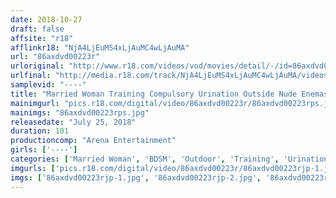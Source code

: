 ```yaml
---
date: 2018-10-27
draft: false
affsite: "r18"
afflinkr18: "NjA4LjEuMS4xLjAuMC4wLjAuMA"
url: "86axdvd00223r"
urloriginal: "http://www.r18.com/videos/vod/movies/detail/-/id=86axdvd00223r"
urlfinal: "http://media.r18.com/track/NjA4LjEuMS4xLjAuMC4wLjAuMA/videos/vod/movies/detail/-/id=86axdvd00223r"
samplevid: "----"
title: "Married Woman Training Compulsory Urination Outside Nude Enemas"
mainimgurl: "pics.r18.com/digital/video/86axdvd00223r/86axdvd00223rps.jpg"
mainimgs: "86axdvd00223rps.jpg"
releasedate: "July 25, 2018"
duration: 101
productioncomp: "Arena Entertainment"
girls: ['----']
categories: ['Married Woman', 'BDSM', 'Outdoor', 'Training', 'Urination', 'Enema']
imgurls: ['pics.r18.com/digital/video/86axdvd00223r/86axdvd00223rjp-1.jpg', 'pics.r18.com/digital/video/86axdvd00223r/86axdvd00223rjp-2.jpg', 'pics.r18.com/digital/video/86axdvd00223r/86axdvd00223rjp-3.jpg', 'pics.r18.com/digital/video/86axdvd00223r/86axdvd00223rjp-4.jpg', 'pics.r18.com/digital/video/86axdvd00223r/86axdvd00223rjp-5.jpg', 'pics.r18.com/digital/video/86axdvd00223r/86axdvd00223rjp-6.jpg', 'pics.r18.com/digital/video/86axdvd00223r/86axdvd00223rjp-7.jpg', 'pics.r18.com/digital/video/86axdvd00223r/86axdvd00223rjp-8.jpg', 'pics.r18.com/digital/video/86axdvd00223r/86axdvd00223rjp-9.jpg', 'pics.r18.com/digital/video/86axdvd00223r/86axdvd00223rjp-10.jpg', 'pics.r18.com/digital/video/86axdvd00223r/86axdvd00223rjp-11.jpg', 'pics.r18.com/digital/video/86axdvd00223r/86axdvd00223rjp-12.jpg', 'pics.r18.com/digital/video/86axdvd00223r/86axdvd00223rjp-13.jpg', 'pics.r18.com/digital/video/86axdvd00223r/86axdvd00223rjp-14.jpg', 'pics.r18.com/digital/video/86axdvd00223r/86axdvd00223rjp-15.jpg', 'pics.r18.com/digital/video/86axdvd00223r/86axdvd00223rjp-16.jpg', 'pics.r18.com/digital/video/86axdvd00223r/86axdvd00223rjp-17.jpg', 'pics.r18.com/digital/video/86axdvd00223r/86axdvd00223rjp-18.jpg', 'pics.r18.com/digital/video/86axdvd00223r/86axdvd00223rjp-19.jpg', 'pics.r18.com/digital/video/86axdvd00223r/86axdvd00223rjp-20.jpg']
imgs: ['86axdvd00223rjp-1.jpg', '86axdvd00223rjp-2.jpg', '86axdvd00223rjp-3.jpg', '86axdvd00223rjp-4.jpg', '86axdvd00223rjp-5.jpg', '86axdvd00223rjp-6.jpg', '86axdvd00223rjp-7.jpg', '86axdvd00223rjp-8.jpg', '86axdvd00223rjp-9.jpg', '86axdvd00223rjp-10.jpg', '86axdvd00223rjp-11.jpg', '86axdvd00223rjp-12.jpg', '86axdvd00223rjp-13.jpg', '86axdvd00223rjp-14.jpg', '86axdvd00223rjp-15.jpg', '86axdvd00223rjp-16.jpg', '86axdvd00223rjp-17.jpg', '86axdvd00223rjp-18.jpg', '86axdvd00223rjp-19.jpg', '86axdvd00223rjp-20.jpg']
---
```

